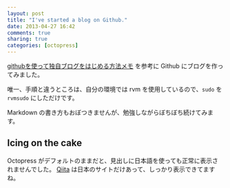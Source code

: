 ```yaml
---
layout: post
title: "I've started a blog on Github."
date: 2013-04-27 16:42
comments: true
sharing: true
categories: [octopress]
---
```


[githubを使って独自ブログをはじめる方法メモ](http://www.hisasann.com/blog/2012/10/06/first-post/) を参考に Github にブログを作ってみました。

唯一、手順と違うところは、自分の環境では rvm を使用しているので、`sudo` を `rvmsudo` にしただけです。

Markdown の書き方もおぼつきませんが、勉強しながらぼちぼち続けてみます。

Icing on the cake
-----------------

Octopress がデフォルトのままだと、見出しに日本語を使っても正常に表示されませんでした。
[Qiita](http://qiita.com) は日本のサイトだけあって、しっかり表示できてますね。
